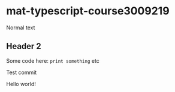 # mat-typescript-course3009219

Normal text

## Header 2

Some code here: `print something` etc

Test commit

Hello world!